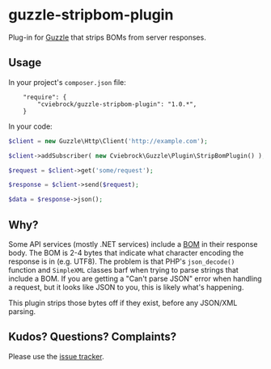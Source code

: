 guzzle-stripbom-plugin
======================

Plug-in for [Guzzle](http://guzzlephp.org/) that strips BOMs from server responses.


## Usage

In your project's `composer.json` file:

```
	"require": {
		"cviebrock/guzzle-stripbom-plugin": "1.0.*",
	}
```

In your code:

```php
$client = new Guzzle\Http\Client('http://example.com');

$client->addSubscriber( new Cviebrock\Guzzle\Plugin\StripBomPlugin() );

$request = $client->get('some/request');

$response = $client->send($request);

$data = $response->json();
```


## Why?

Some API services (mostly .NET services) include a [BOM](http://en.wikipedia.org/wiki/Byte_order_mark) in their response body.
The BOM is 2-4 bytes that indicate what character encoding the response is in (e.g. UTF8).  The problem is that PHP's
`json_decode()` function and `SimpleXML` classes barf when trying to parse strings that include a BOM.
If you are getting a "Can't parse JSON" error when handling a request, but it looks like JSON to you, this is likely what's happening.

This plugin strips those bytes off if they exist, before any JSON/XML parsing.


## Kudos?  Questions?  Complaints?

Please use the [issue tracker](https://github.com/cviebrock/guzzle-stripbom-plugin/issues).